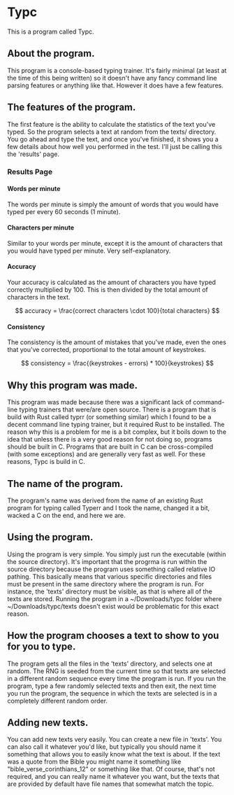 # Typc

This is a program called Typc.

## About the program.

This program is a console-based typing trainer. It's fairly minimal (at least
at the time of this being written) so it doesn't have any fancy command line
parsing features or anything like that. However it does have a few features.

## The features of the program.

The first feature is the ability to calculate the statistics of the text you've
typed. So the program selects a text at random from the texts/ directory. You
go ahead and type the text, and once you've finished, it shows you a few
details about how well you performed in the test. I'll just be calling this the
'results' page.

### Results Page

#### Words per minute

The words per minute is simply the amount of words that you would have typed
per every 60 seconds (1 minute).

#### Characters per minute

Similar to your words per minute, except it is the amount of characters that
you would have typed per minute. Very self-explanatory.

#### Accuracy

Your accuracy is calculated as the amount of characters you have typed
correctly multiplied by 100. This is then divided by the total amount of
characters in the text.

$$
accuracy = \frac{correct characters \cdot 100}{total characters}
$$

#### Consistency

The consistency is the amount of mistakes that you've made, even the ones that
you've corrected, proportional to the total amount of keystrokes.

$$
consistency = \frac{(keystrokes - errors) * 100}{keystrokes}
$$

## Why this program was made.

This program was made because there was a significant lack of command-line
typing trainers that were/are open source. There is a program that is build
with Rust called typrr (or something similar) which I found to be a decent
command line typing trainer, but it required Rust to be installed. The reason
why this is a problem for me is a bit complex, but it boils down to the idea
that unless there is a very good reason for not doing so, programs should be
built in C. Programs that are built in C can be cross-compiled (with
some exceptions) and are generally very fast as well. For these reasons, Typc
is build in C.

## The name of the program.

The program's name was derived from the name of an existing Rust program for
typing called Typerr and I took the name, changed it a bit, wacked a C on the
end, and here we are.

## Using the program.

Using the program is very simple. You simply just run the executable (within
the source directory). It's important that the progrma is run within the source
directory because the program uses something called relative IO pathing. This
basically means that various specific directories and files must be present in the
same directory where the program is run. For instance, the 'texts' directory
must be visible, as that is where all of the texts are stored. Running the
program in a ~/Downloads/typc folder where ~/Downloads/typc/texts doesn't exist
would be problematic for this exact reason.

## How the program chooses a text to show to you for you to type.

The program gets all the files in the 'texts' directory, and selects one at
random. The RNG is seeded from the current time so that texts are selected in a
different random sequence every time the program is run. If you run the
program, type a few randomly selected texts and then exit, the next time you
run the program, the sequence in which the texts are selected is in a
completely different random order.

## Adding new texts.

You can add new texts very easily. You can create a new file in 'texts'. You
can also call it whatever you'd like, but typically you should name it
something that allows you to easily know what the text is about. If the text
was a quote from the Bible you might name it something like
"bible_verse_corinthians_12" or something like that. Of course, that's not
required, and you can really name it whatever you want, but the texts that are
provided by default have file names that somewhat match the topic.
